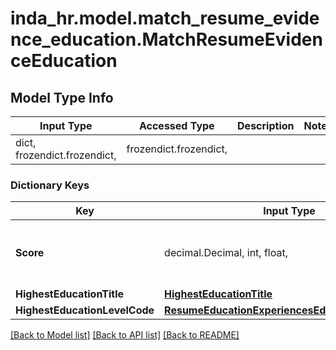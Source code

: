 # inda_hr.model.match_resume_evidence_education.MatchResumeEvidenceEducation

## Model Type Info
Input Type | Accessed Type | Description | Notes
------------ | ------------- | ------------- | -------------
dict, frozendict.frozendict,  | frozendict.frozendict,  |  | 

### Dictionary Keys
Key | Input Type | Accessed Type | Description | Notes
------------ | ------------- | ------------- | ------------- | -------------
**Score** | decimal.Decimal, int, float,  | decimal.Decimal,  | Normalized score. Min Score is 0 and Max Score is 1. | 
**HighestEducationTitle** | [**HighestEducationTitle**](HighestEducationTitle.md) | [**HighestEducationTitle**](HighestEducationTitle.md) |  | [optional] 
**HighestEducationLevelCode** | [**ResumeEducationExperiencesEducationLevelCode**](ResumeEducationExperiencesEducationLevelCode.md) | [**ResumeEducationExperiencesEducationLevelCode**](ResumeEducationExperiencesEducationLevelCode.md) |  | [optional] 

[[Back to Model list]](../../README.md#documentation-for-models) [[Back to API list]](../../README.md#documentation-for-api-endpoints) [[Back to README]](../../README.md)

